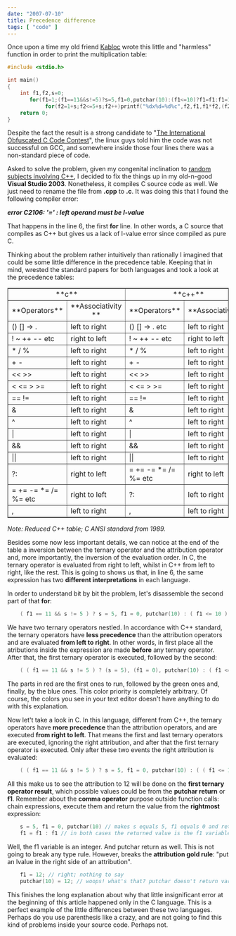 ```yaml
---
date: "2007-07-10"
title: Precedence difference
tags: [ "code" ]
---
```

Once upon a time my old friend [Kabloc](http://www.kabloc.com.br) wrote this little and "harmless" function in order to print the multiplication table:

```cpp
#include <stdio.h>

int main()
{
	int f1,f2,s=0;
	   for(f1=1;(f1==11&&s!=5)?s=5,f1=0,putchar(10):(f1<=10)?f1=f1:f1=12,f1<=11;f1++)
			for(f2=1+s;f2<=5+s;f2++)printf("%dx%d=%d%c",f2,f1,f1*f2,(f2==5+s)?10:9);
	return 0;
} 

```

Despite the fact the result is a strong candidate to "[The International Obfuscated C Code Contest](http://www.ioccc.org)", the linux guys told him the code was not successful on GCC, and somewhere inside those four lines there was a non-standard piece of code.

Asked to solve the problem, given my congenital inclination to [random subjects involving C++](http://www.caloni.com.br/disassembling-the-array-operator), I decided to fix the things up in my old-n-good **Visual Studio 2003**. Nonetheless, it compiles C source code as well. We just need to rename the file from **.cpp** to **.c**. It was doing this that I found the following compiler error:

**_error C2106: '=' : left operand must be l-value_**

That happens in the line 6, the first **for** line. In other words, a C source that compiles as C++ but gives us a lack of l-value error since compiled as pure C.

Thinking about the problem rather intuitively than rationally I imagined that could be some little difference in the precedence table. Keeping that in mind, wrested the standard papers for both languages and took a look at the precedence tables:

<table width="80%" cellspacing="1" border="1" >
<tbody >
<tr >

<td colspan="2" align="center" >**c**
</td>

<td colspan="2" align="center" >**c++**
</td>
</tr>
<tr >

<td >**Operators**
</td>

<td align="center" >**Associativity **
</td>

<td align="center" >**Operators**
</td>

<td align="center" >**Associativity**
</td>
</tr>
<tr >

<td >() [] -> .
</td>

<td >left to right
</td>

<td >() [] -> . etc
</td>

<td >left to right
</td>
</tr>
<tr >

<td >! ~ ++ -- etc
</td>

<td >right to left
</td>

<td >! ~ ++ -- etc
</td>

<td >right to left
</td>
</tr>
<tr >

<td >* / % 
</td>

<td >left to right
</td>

<td >* / %
</td>

<td >left to right
</td>
</tr>
<tr >

<td >+ - 
</td>

<td >left to right
</td>

<td >+ -
</td>

<td >left to right
</td>
</tr>
<tr >

<td ><< >>
</td>

<td >left to right
</td>

<td ><< >>
</td>

<td >left to right
</td>
</tr>
<tr >

<td >< <= > >= 
</td>

<td >left to right
</td>

<td >< <= > >=
</td>

<td >left to right
</td>
</tr>
<tr >

<td >== != 
</td>

<td >left to right
</td>

<td >== !=
</td>

<td >left to right
</td>
</tr>
<tr >

<td >&
</td>

<td >left to right
</td>

<td >&
</td>

<td >left to right
</td>
</tr>
<tr >

<td >^ 
</td>

<td >left to right
</td>

<td >^ 
</td>

<td >left to right
</td>
</tr>
<tr >

<td >| 
</td>

<td >left to right
</td>

<td >| 
</td>

<td >left to right
</td>
</tr>
<tr >

<td >&&
</td>

<td >left to right
</td>

<td >&&
</td>

<td >left to right
</td>
</tr>
<tr >

<td >|| 
</td>

<td >left to right
</td>

<td >|| 
</td>

<td >left to right
</td>
</tr>
<tr >

<td >?: 
</td>

<td >right to left
</td>

<td >= += -= *= /= %= etc
</td>

<td >right to left
</td>
</tr>
<tr >

<td >= += -= *= /= %= etc
</td>

<td >right to left
</td>

<td >?:
</td>

<td >left to right
</td>
</tr>
<tr >

<td >, 
</td>

<td >left to right
</td>

<td >,
</td>

<td >left to right
</td>
</tr>
</tbody>
</table>

_Note: Reduced C++ table; C ANSI standard from 1989._

Besides some now less important details, we can notice at the end of the table a inversion between the ternary operator and the attribution operator and, more importantly, the inversion of the evaluation order. In C, the ternary operator is evaluated from right to left, whilst in C++ from left to right, like the rest. This is going to shows us that, in line 6, the same expression has two **different interpretations** in each language.

In order to understand bit by bit the problem, let's disassemble the second part of that **for**:

```cpp
    ( f1 == 11 && s != 5 ) ? s = 5, f1 = 0, putchar(10) : ( f1 <= 10 ) ? f1 = f1 : f1 = 12, f1 <= 11; 
```

We have two ternary operators nestled. In accordance with C++ standard, the ternary operators have **less precedence** than the attribution operators and are evaluated **from left to right**. In other words, in first place all the atributions inside the expression are made **before** any ternary operator. After that, the first ternary operator is executed, followed by the second:

```cpp
    ( ( f1 == 11 && s != 5 ) ? (s = 5), (f1 = 0), putchar(10) : ( f1 <= 10 ) ) ? (f1 = f1) : (f1 = 12), f1 <= 11; 
```

The parts in red are the first ones to run, followed by the green ones and, finally, by the blue ones. This color priority is completely arbitrary. Of course, the colors you see in your text editor doesn't have anything to do with this explanation.

Now let't take a look in C. In this language, different from C++, the ternary operators have **more precedence** than the attribution operators, and are executed **from right to left**. That means the first and last ternary operators are executed, ignoring the right attribution, and after that the first ternary operator is executed. Only after these two events the right attribution is evaluated:

```cpp
    ( ( f1 == 11 && s != 5 ) ? s = 5, f1 = 0, putchar(10) : ( ( f1 <= 10 ) ? f1 = f1 : f1 ) ) = 12, f1 <= 11;
```

All this make us to see the attribution to 12 will be done on the **first ternary operator result**, which possible values could be from the **putchar return** or **f1**. Remember about the **comma operator** purpose outside function calls: chain expressions, execute them and return the value from the **rightmost** expression:

```cpp
    s = 5, f1 = 0, putchar(10) // makes s equals 5, f1 equals 0 and returns the putchar call value.
    f1 = f1 : f1 // in both cases the returned value is the f1 variable
```

Well, the f1 variable is an integer. And putchar return as well. This is not going to break any type rule. However, breaks the **attribution gold rule**: "put an lvalue in the right side of an attribution".

```cpp
    f1 = 12; // right; nothing to say
    putchar(10) = 12; // woops! what's that? putchar doesn't return variable but a constant value
```

This finishes the long explanation about why that little insignificant error at the beginning of this article happened only in the C language. This is a perfect example of the little differences between these two languages. Perhaps do you use parenthesis like a crazy, and are not going to find this kind of problems inside your source code. Perhaps not.
